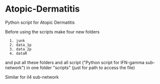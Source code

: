 # Atopic-Dermatitis
Python script for Atopic Dermatitis

Before using the scripts make four new folders

      1. junk
      2. data_1p
      3. data_2p
      4. dataR
      
and put all these folders and all script ("Python script for IFN-gamma sub-network") in one folder "scripts" (just for path  to access the file)

Similar for il4 sub-network
